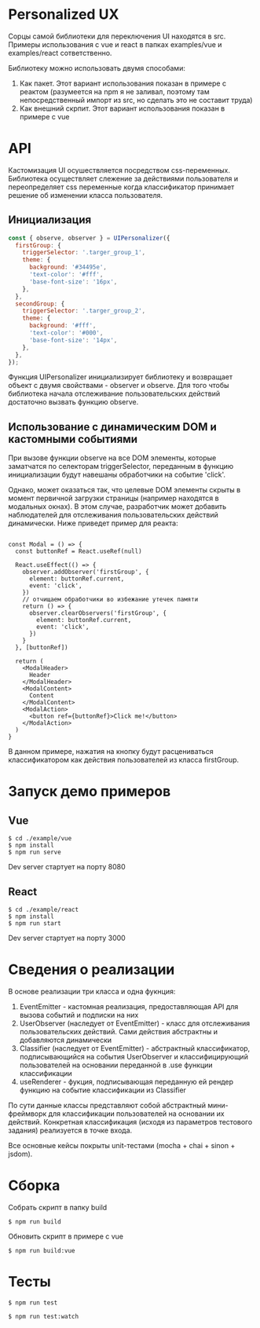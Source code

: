 # Personalized UX

Сорцы самой библиотеки для переключения UI находятся в src. Примеры использования с vue и react в папках examples/vue и examples/react сответственно.

Библиотеку можно использовать двумя способами: 
1. Как пакет. Этот вариант использования показан в примере с реактом (разумеется на npm я не заливал, поэтому там непосредственный импорт из src, но сделать это не составит труда)
2. Как внешний скрпит. Этот вариант использования показан в примере с vue

# API

Кастомизация UI осушествляется посредством css-переменных. Библиотека осуществляет слежение за действиями пользователя и переопределяет css переменные когда классификатор принимает решение об изменении класса пользователя. 

## Инициализация 

```javascript
const { observe, observer } = UIPersonalizer({
  firstGroup: {
    triggerSelector: '.targer_group_1',
    theme: {
      background: '#34495e',
      'text-color': '#fff',
      'base-font-size': '16px',
    },
  },
  secondGroup: {
    triggerSelector: '.targer_group_2',
    theme: {
      background: '#fff',
      'text-color': '#000',
      'base-font-size': '14px',
    },
  },
});
```

Функция UIPersonalizer инициализирует библиотеку и возвращает объект с двумя свойствами - observer и observe.
Для того чтобы библиотека начала отслеживание пользовательских действий достаточно вызвать функцию observe. 

## Использование с динамическим DOM и кастомными событиями

При вызове функции observe на все DOM элементы, которые заматчатся по селекторам triggerSelector, переданным в функцию инициализации будут навешаны обработчики на событие 'click'.

Однако, может оказаться так, что целевые DOM элементы скрыты в момент первичной загрузки страницы (например находятся в модальных окнах). В этом случае, разработчик может добавить наблюдателей для отслеживания пользовательских действий динамически. Ниже приведет пример для реакта:

```tsx

const Modal = () => {
  const buttonRef = React.useRef(null)

  React.useEffect(() => {
    observer.addObserver('firstGroup', {
      element: buttonRef.current,
      event: 'click',
    })
    // отчищаем обработчики во избежание утечек памяти
    return () => {
      observer.clearObservers('firstGroup', {
        element: buttonRef.current,
        event: 'click',
      })
    }
  }, [buttonRef])

  return (
    <ModalHeader>
      Header
    </ModalHeader>
    <ModalContent>
      Content
    </ModalContent>
    <ModalAction>
      <button ref={buttonRef}>Click me!</button>
    </ModalAction>
  )
}
```

В данном примере, нажатия на кнопку будут расцениваться классификатором как действия пользователей из класса firstGroup.


# Запуск демо примеров

## Vue
```
$ cd ./example/vue
$ npm install
$ npm run serve
```
Dev server стартует на порту 8080

## React
```
$ cd ./example/react
$ npm install
$ npm run start
```
Dev server стартует на порту 3000

# Сведения о реализации

В основе реализации три класса и одна фукнция:
1. EventEmitter - кастомная реализация, предоставляющая API для вызова событий и подписки на них
2. UserObserver (наследует от EventEmitter) - класс для отслеживания пользовательских действий. Сами действия абстрактны и добавляются динамически
3. Classifier (наследует от EventEmitter) - абстрактный классификатор, подписывающийся на события UserObserver и классифицирующий пользователей на основании переданной в .use функции классификации
4. useRenderer - фукция, подписывающая переданную ей рендер функцию на событие классификации из Classifier

По сути данные классы представляют собой абстрактный мини-фреймворк для классификации пользователей на основании их действий. Конкретная классификация (исходя из параметров тестового задания) реализуется в точке входа. 

Все основные кейсы покрыты unit-тестами (mocha + chai + sinon + jsdom).

# Сборка 
Собрать скрипт в папку build
```
$ npm run build
```

Обновить скрипт в примере с vue
```
$ npm run build:vue
```

# Тесты
```
$ npm run test
```
```
$ npm run test:watch
```